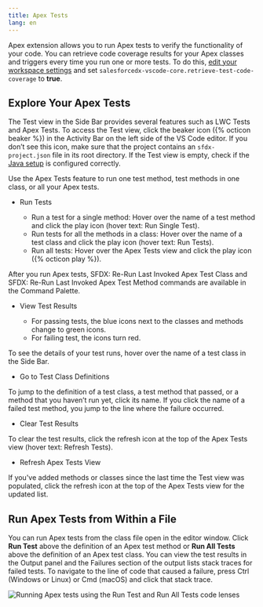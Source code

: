 ```yaml
---
title: Apex Tests
lang: en
---
```


Apex extension allows you to run Apex tests to verify the functionality of your code. You can retrieve code coverage results for your Apex classes and triggers every time you run one or more tests. To do this, [edit your workspace settings](https://code.visualstudio.com/docs/getstarted/settings) and set `salesforcedx-vscode-core.retrieve-test-code-coverage` to **true**.

## Explore Your Apex Tests

The Test view in the Side Bar provides several features such as LWC Tests and Apex Tests. To access the Test view, click the beaker icon ({% octicon beaker %}) in the Activity Bar on the left side of the VS Code editor. If you don’t see this icon, make sure that the project contains an `sfdx-project.json` file in its root directory. If the Test view is empty, check if the [Java setup](../getting-started/java-setup) is configured correctly.

Use the Apex Tests feature to run one test method, test methods in one class, or all your Apex tests.

- Run Tests

  - Run a test for a single method: Hover over the name of a test method and click the play icon (hover text: Run Single Test).
  - Run tests for all the methods in a class: Hover over the name of a test class and click the play icon (hover text: Run Tests).
  - Run all tests: Hover over the Apex Tests view and click the play icon ({% octicon play %}).

After you run Apex tests, SFDX: Re-Run Last Invoked Apex Test Class and SFDX: Re-Run Last Invoked Apex Test Method commands are available in the Command Palette.

- View Test Results

  - For passing tests, the blue icons next to the classes and methods change to green icons.
  - For failing test, the icons turn red.

To see the details of your test runs, hover over the name of a test class in the Side Bar.

- Go to Test Class Definitions

To jump to the definition of a test class, a test method that passed, or a method that you haven’t run yet, click its name. If you click the name of a failed test method, you jump to the line where the failure occurred.

- Clear Test Results

To clear the test results, click the refresh icon at the top of the Apex Tests view (hover text: Refresh Tests).

- Refresh Apex Tests View

If you've added methods or classes since the last time the Test view was populated, click the refresh icon at the top of the Apex Tests view for the updated list.

## Run Apex Tests from Within a File

You can run Apex tests from the class file open in the editor window. Click **Run Test** above the definition of an Apex test method or **Run All Tests** above the definition of an Apex test class. You can view the test results in the Output panel and the Failures section of the output lists stack traces for failed tests. To navigate to the line of code that caused a failure, press Ctrl (Windows or Linux) or Cmd (macOS) and click that stack trace.

![Running Apex tests using the Run Test and Run All Tests code lenses](./images/apex_test_run.gif)

